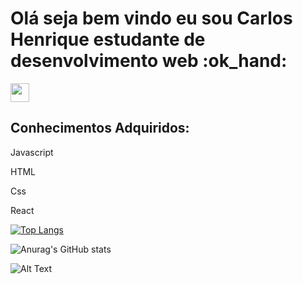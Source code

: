 <h1>Olá seja bem vindo eu sou Carlos Henrique estudante de desenvolvimento web :ok_hand:</h1>

<a href="https://www.linkedin.com/in/carlos-scalambrine" rel="some text"><img width="30px" src="https://ideaconsultoriaeassessoria.files.wordpress.com/2011/11/linkedin1.png" alt="" /></a>

<h2>Conhecimentos Adquiridos:</h2>
<p>Javascript</p>
<p>HTML</p>
<p>Css</p>
<p>React</p>

[![Top Langs](https://github-readme-stats.vercel.app/api/top-langs/?username=scalambrinesouza&layout=compact)](https://github.com/anuraghazra/github-readme-stats)

![Anurag's GitHub stats](https://github-readme-stats.vercel.app/api?username=scalambrinesouza&show_icons=true&theme=merko)

![Alt Text](https://media.giphy.com/media/xT9IgzoKnwFNmISR8I/giphy.gif)




